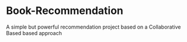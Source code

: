# Book-Recommendation
A simple but powerful recommendation project based on a Collaborative Based based approach
